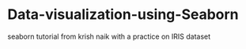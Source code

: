 # Data-visualization-using-Seaborn
seaborn tutorial from krish naik with a practice on IRIS dataset
